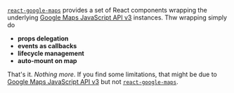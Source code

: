[`react-google-maps`][react-google-maps] provides a set of React components wrapping the underlying [Google Maps JavaScript API v3][gmjsav3] instances. Thw wrapping simply do

* **props delegation** 
* **events as callbacks**
* **lifecycle management**
* **auto-mount on map**

That's it. _Nothing more_. If you find some limitations, that might be due to [Google Maps JavaScript API v3][gmjsav3] but not [`react-google-maps`][react-google-maps].


[react-google-maps]: https://tomchentw.github.io/react-google-maps/
[gmjsav3]: https://developers.google.com/maps/documentation/javascript/